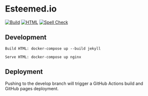 # Esteemed.io

[![Build](https://github.com/EsteemedIO/esteemedio.github.io/actions/workflows/build.yml/badge.svg)](https://github.com/EsteemedIO/esteemedio.github.io/actions/workflows/build.yml)
[![HTML](https://github.com/EsteemedIO/esteemedio.github.io/actions/workflows/htmlproofer.yml/badge.svg)](https://github.com/EsteemedIO/esteemedio.github.io/actions/workflows/htmlproofer.yml)
[![Spell Check](https://github.com/EsteemedIO/esteemedio.github.io/actions/workflows/spellcheck.yml/badge.svg)](https://github.com/EsteemedIO/esteemedio.github.io/actions/workflows/spellcheck.yml)

## Development
```
Build HTML: docker-compose up --build jekyll

Serve HTML: docker-compose up nginx
```

## Deployment
Pushing to the develop branch will trigger a GitHub Actions build and GitHub pages deployment.
